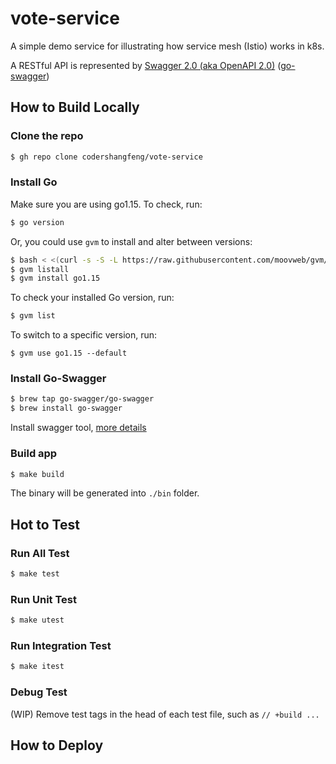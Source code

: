 # vote-service

A simple demo service for illustrating how service mesh (Istio) works in k8s.

A RESTful API is represented by [Swagger 2.0 (aka OpenAPI 2.0)](https://swagger.io/) ([go-swagger](https://github.com/go-swagger/go-swagger))

## How to Build Locally

### Clone the repo
```zsh
$ gh repo clone codershangfeng/vote-service
```

### Install Go
Make sure you are using go1.15. To check, run:
```zsh
$ go version
```
Or, you could use `gvm` to install and alter between versions:
```zsh
$ bash < <(curl -s -S -L https://raw.githubusercontent.com/moovweb/gvm/master/binscripts/gvm-installer)
$ gvm listall
$ gvm install go1.15
```

To check your installed Go version, run:
```zsh
$ gvm list
```

To switch to a specific version, run:
```
$ gvm use go1.15 --default
```

### Install Go-Swagger
```zsh
$ brew tap go-swagger/go-swagger
$ brew install go-swagger
```
Install swagger tool, [more details](https://goswagger.io/install.html)

### Build app
```zsh
$ make build
```
The binary will be generated into `./bin` folder.

## Hot to Test

### Run All Test
```zsh
$ make test
```
### Run Unit Test
```zsh
$ make utest
```
### Run Integration Test
```zsh
$ make itest
```

### Debug Test
(WIP) Remove test tags in the head of each test file, such as `// +build ...`


## How to Deploy